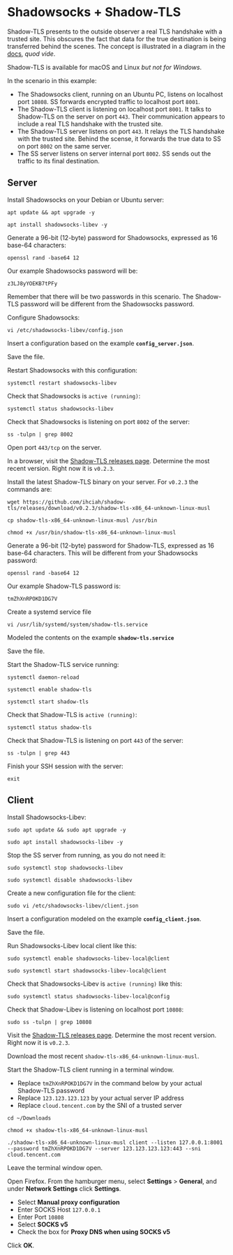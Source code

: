 # Shadowsocks + Shadow-TLS

Shadow-TLS presents to the outside observer a real TLS handshake with a trusted site. This obscures the fact that data for the true destination is being transferred behind the scenes. The concept is illustrated in a diagram in the [docs](https://github.com/ihciah/shadow-tls/blob/master/docs/protocol-en.md), _quod vide_. 

Shadow-TLS is available for macOS and Linux _but not for Windows_.

In the scenario in this example:

* The Shadowsocks client, running on an Ubuntu PC, listens on localhost port `10808`. SS forwards encrypted traffic to localhost port `8001`.
* The Shadow-TLS client is listening on localhost port `8001`. It talks to Shadow-TLS on the server on port `443`. Their communication appears to include a real TLS handshake with the trusted site.
* The Shadow-TLS server listens on port `443`. It relays the TLS handshake with the trusted site. Behind the scense, it forwards the true data to SS on port `8002` on the same server.
* The SS server listens on server internal port `8002`. SS sends out the traffic to its final destination.

## Server

Install Shadowsocks on your Debian or Ubuntu server:

```
apt update && apt upgrade -y

apt install shadowsocks-libev -y
```

Generate a 96-bit (12-byte) password for Shadowsocks, expressed as 16 base-64 characters:

```
openssl rand -base64 12
```

Our example Shadowsocks password will be:

```
z3LJ8yYOEKB7tPFy
```

Remember that there will be two passwords in this scenario. The Shadow-TLS password will be different from the Shadowsocks password.

Configure Shadowsocks:

```
vi /etc/shadowsocks-libev/config.json 
```

Insert a configuration based on the example **`config_server.json`**.

Save the file.

Restart Shadowsocks with this configuration:

```
systemctl restart shadowsocks-libev
```

Check that Shadowsocks is `active (running)`:

```
systemctl status shadowsocks-libev
```

Check that Shadowsocks is listening on port `8002` of the server:

```
ss -tulpn | grep 8002
```

Open port `443/tcp` on the server.

In a browser, visit the [Shadow-TLS releases page](https://github.com/ihciah/shadow-tls/releases). Determine the most recent version. Right now it is `v0.2.3`.

Install the latest Shadow-TLS binary on your server. For `v0.2.3` the commands are:

```
wget https://github.com/ihciah/shadow-tls/releases/download/v0.2.3/shadow-tls-x86_64-unknown-linux-musl

cp shadow-tls-x86_64-unknown-linux-musl /usr/bin

chmod +x /usr/bin/shadow-tls-x86_64-unknown-linux-musl
```

Generate a 96-bit (12-byte) password for Shadow-TLS, expressed as 16 base-64 characters. This will be different from your Shadowsocks password:

```
openssl rand -base64 12
```

Our example Shadow-TLS password is:

```
tmZhXnRPOKD1DG7V
```

Create a systemd service file 

```
vi /usr/lib/systemd/system/shadow-tls.service
```

Modeled the contents on the example **`shadow-tls.service`**

Save the file.

Start the Shadow-TLS service running:

```
systemctl daemon-reload

systemctl enable shadow-tls

systemctl start shadow-tls
```

Check that Shadow-TLS is `active (running)`:

```
systemctl status shadow-tls
```

Check that Shadow-TLS is listening on port `443` of the server:

```
ss -tulpn | grep 443
```

Finish your SSH session with the server:

```
exit
```

## Client

Install Shadowsocks-Libev:

```
sudo apt update && sudo apt upgrade -y

sudo apt install shadowsocks-libev -y
```

Stop the SS server from running, as you do not need it:

```
sudo systemctl stop shadowsocks-libev

sudo systemctl disable shadowsocks-libev
```


Create a new configuration file for the client:

```
sudo vi /etc/shadowsocks-libev/client.json
```

Insert a configuration modeled on the example **`config_client.json`**.

Save the file.

Run Shadowsocks-Libev local client like this:

```
sudo systemctl enable shadowsocks-libev-local@client

sudo systemctl start shadowsocks-libev-local@client
```

Check that Shadowsocks-Libev is `active (running)` like this:

```
sudo systemctl status shadowsocks-libev-local@config
```

Check that Shadow-Libev is listening on localhost port `10808`:

```
sudo ss -tulpn | grep 10808
```

Visit the [Shadow-TLS releases page](https://github.com/ihciah/shadow-tls/releases). Determine the most recent version. Right now it is `v0.2.3`.

Download the most recent `shadow-tls-x86_64-unknown-linux-musl`.

Start the Shadow-TLS client running in a terminal window.

* Replace `tmZhXnRPOKD1DG7V` in the command below by your actual Shadow-TLS password
* Replace `123.123.123.123` by your actual server IP address
* Replace `cloud.tencent.com` by the SNI of a trusted server

```
cd ~/Downloads

chmod +x shadow-tls-x86_64-unknown-linux-musl

./shadow-tls-x86_64-unknown-linux-musl client --listen 127.0.0.1:8001 --password tmZhXnRPOKD1DG7V --server 123.123.123.123:443 --sni cloud.tencent.com
```

Leave the terminal window open.

Open Firefox. From the hamburger menu, select **Settings** &gt; **General**, and under **Network Settings** click **Settings**.

* Select **Manual proxy configuration**
* Enter SOCKS Host `127.0.0.1`
* Enter Port `10808`
* Select **SOCKS v5**
* Check the box for **Proxy DNS when using SOCKS v5**

Click **OK**.

